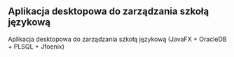 ## Aplikacja desktopowa do zarządzania szkołą językową

Aplikacja desktopowa do zarządzania szkołą językową (JavaFX + OracleDB + PLSQL + Jfoenix)
